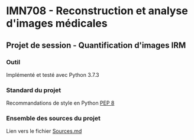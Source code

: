 # IMN708 - Reconstruction et analyse d'images médicales

## Projet de session - Quantification d'images IRM

### Outil
Implémenté et testé avec Python 3.7.3

### Standard du projet
Recommandations de style en Python [PEP 8](https://www.python.org/dev/peps/pep-0008/)

### Ensemble des sources du projet
Lien vers le fichier [Sources.md]()